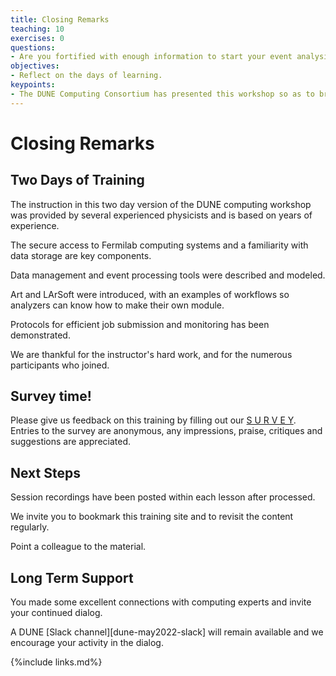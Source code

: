 ```yaml
---
title: Closing Remarks
teaching: 10
exercises: 0
questions:
- Are you fortified with enough information to start your event analysis?
objectives:
- Reflect on the days of learning.
keypoints:
- The DUNE Computing Consortium has presented this workshop so as to broaden the use of software tools used for analysis.
---
```


# Closing Remarks

<!--
## Video Session

The session will be captured on video a placed here after the workshop for asynchronous study.

<center>
<iframe width="560" height="315" src="https://www.youtube.com/embed/hdjR4M6B8FM" title="DUNE Computing Tutorial May 2022 Closing Remarks" frameborder="0" allow="accelerometer; autoplay; clipboard-write; encrypted-media; gyroscope; picture-in-picture" allowfullscreen></iframe>
</center>-->

## Two Days of Training

The instruction in this two day version of the DUNE computing workshop was provided by several experienced physicists and is based on years of experience. 

The secure access to Fermilab computing systems and a familiarity with data storage are key components.

Data management and event processing tools were described and modeled. 

Art and LArSoft were introduced, with an examples of workflows so analyzers can know how to make their own module. 

Protocols for efficient job submission and monitoring has been demonstrated.

We are thankful for the instructor's hard work, and for the numerous participants who joined.

##  Survey time!

Please give us feedback on this training by filling out our [S U R V E Y](https://forms.gle/qPW8t97EWvbxQtKGA). Entries to the survey are anonymous, any impressions, praise, critiques and suggestions are appreciated.

##  Next Steps

Session recordings have been posted within each lesson after processed.

We invite you to bookmark this training site and to revisit the content regularly.

Point a colleague to the material.

## Long Term Support

You made some excellent connections with computing experts and invite your continued dialog.

A DUNE [Slack channel][dune-may2022-slack] will remain available and we encourage your activity in the dialog.


[dune-slack]: https://dunescience.slack.com/archives/C02TJDHUQPR

{%include links.md%} 
